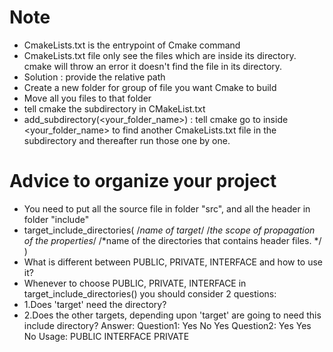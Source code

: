 # Note
- CmakeLists.txt is the entrypoint of Cmake command
- CmakeLists.txt file only see the files which are inside its directory.
cmake will throw an error it doesn't find the file in its directory.
- Solution : provide the relative path
- Create a new folder for group of file you want Cmake to build
- Move all you files to that folder
- tell cmake the subdirectory in CMakeList.txt
- add_subdirectory(<your_folder_name>) : tell cmake go to inside <your_folder_name> to find another CmakeLists.txt file in the subdirectory
and thereafter run those one by one.
# Advice to organize your project
- You need to put all the source file in folder "src", and all the header in folder "include"
- target_include_directories( <target> /*name of target*/
    <scope> /*the scope of propagation of the properties*/
    <dir1> /*name of the directories that contains header files. */
    <dir2>
)
- What is different between PUBLIC, PRIVATE, INTERFACE and how to use it?
- Whenever to choose PUBLIC, PRIVATE, INTERFACE in target_include_directories() you should consider 2 questions:
- 1.Does 'target' need the directory?
- 2.Does the other targets, depending upon 'target' are going to need this include directory?
Answer:
Question1:     Yes      No          Yes
Question2:     Yes      Yes         No
Usage:         PUBLIC   INTERFACE   PRIVATE